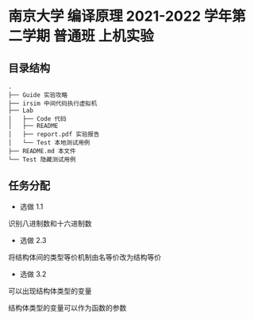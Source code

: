 # 南京大学 编译原理 2021-2022 学年第二学期 普通班 上机实验



## 目录结构

```
.
├── Guide 实验攻略
├── irsim 中间代码执行虚拟机
├── Lab
│   ├── Code 代码
│   ├── README
│   ├── report.pdf 实验报告
│   └── Test 本地测试用例
├── README.md 本文件
└── Test 隐藏测试用例
```



## 任务分配

- 选做 1.1

识别八进制数和十六进制数

- 选做 2.3

将结构体间的类型等价机制由名等价改为结构等价

- 选做 3.2

可以出现结构体类型的变量

结构体类型的变量可以作为函数的参数
